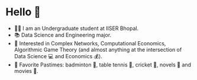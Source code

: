 # Hello 👋
- :man_student: I am an Undergraduate student at IISER Bhopal.<br/>
- :books: Data Science and Engineering major.<br/>
- :dart: Interested in Complex Networks, Computational Economics, Algorithmic Game Theory (and almost anything at the intersection of Data Science 💻 and Economics :moneybag:).<br/>
- :sparkler: Favorite Pastimes: badminton :badminton:, table tennis 🏓, cricket :cricket_game:, novels :book: and movies 🎥.


<!--
**hritikb/hritikb** is a ✨ _special_ ✨ repository because its `README.md` (this file) appears on your GitHub profile.
Here are some ideas to get you started:
- 🔭 I’m currently working on ...
- 🌱 I’m currently learning ...
- 👯 I’m looking to collaborate on ...
- 🤔 I’m looking for help with ...
- 💬 Ask me about ...
- 📫 How to reach me: ...
- ⚡ Fun fact: ...
-->

